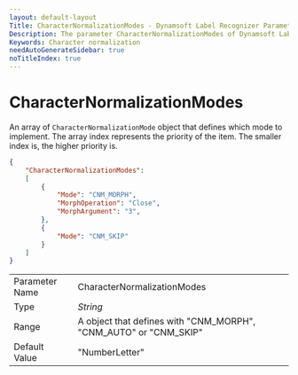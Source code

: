 ```yaml
---
layout: default-layout
Title: CharacterNormalizationModes - Dynamsoft Label Recognizer Parameters
Description: The parameter CharacterNormalizationModes of Dynamsoft Label Recognizer defines how to normalize the characters.
Keywords: Character normalization
needAutoGenerateSidebar: true
noTitleIndex: true
---
```


# CharacterNormalizationModes

An array of `CharacterNormalizationMode` object that defines which mode to implement. The array index represents the priority of the item. The smaller index is, the higher priority is.

```json
{
    "CharacterNormalizationModes": 
    [
        {
            "Mode": "CNM_MORPH",
            "MorphOperation": "Close",
            "MorphArgument": "3",
        },
        {
            "Mode": "CNM_SKIP"
        }
    ]
}
```

|  |  |
| :------------------- | :------------------------ |
| Parameter Name | CharacterNormalizationModes |
| Type | *String* |
| Range | A object that defines with "CNM_MORPH", "CNM_AUTO" or "CNM_SKIP" |
| Default Value | "NumberLetter" |
